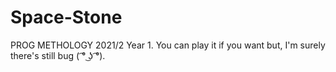 # Space-Stone
PROG METHOLOGY 2021/2 Year 1.
You can play it if you want but, I'm surely there's still bug ( ͡° ͜ʖ ͡°).
